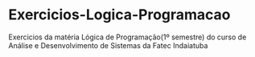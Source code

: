 # Exercicios-Logica-Programacao
Exercicios da matéria Lógica de Programação(1º semestre) do curso de Análise e Desenvolvimento de Sistemas da Fatec Indaiatuba
